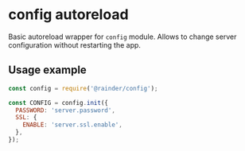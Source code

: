 # config autoreload

Basic autoreload wrapper for `config` module. Allows to change server configuration without restarting the app.

## Usage example
```js
const config = require('@rainder/config');

const CONFIG = config.init({
  PASSWORD: 'server.password',
  SSL: {
    ENABLE: 'server.ssl.enable',
  },
});

```
